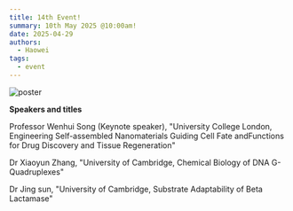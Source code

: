 ```yaml
---
title: 14th Event!
summary: 10th May 2025 @10:00am!
date: 2025-04-29
authors:
  - Haowei
tags:
  - event
---
```


![poster](202505.png)

**Speakers and titles**

Professor Wenhui Song (Keynote speaker), "University College London, Engineering Self-assembled Nanomaterials Guiding Cell Fate andFunctions for Drug Discovery and Tissue Regeneration"

Dr Xiaoyun Zhang, "University of Cambridge, Chemical Biology of DNA G-Quadruplexes"

Dr Jing sun, "University of Cambridge, Substrate Adaptability of Beta Lactamase"
